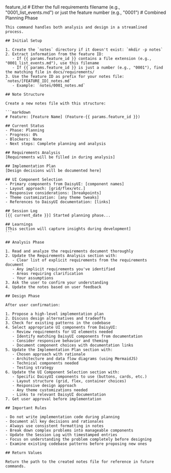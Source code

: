 <prompt>
  <params>
    feature_id # Either the full requirements filename (e.g., "0001_list_events.md") or just the feature number (e.g., "0001")
  </params>

  <instructions>
    # Combined Planning Phase
    
    This command handles both analysis and design in a streamlined process.
    
    ## Initial Setup
    
    1. Create the `notes` directory if it doesn't exist: `mkdir -p notes`
    2. Extract information from the feature ID:
       - If {{ params.feature_id }} contains a file extension (e.g., "0001_list_events.md"), use this filename
       - If {{ params.feature_id }} is just a number (e.g., "0001"), find the matching file in docs/requirements/
    3. Use the feature ID as prefix for your notes file: `notes/[FEATURE_ID]_notes.md`
       - Example: `notes/0001_notes.md`
    
    ## Note Structure
    
    Create a new notes file with this structure:
    
    ```markdown
    # Feature: [Feature Name] (Feature-{{ params.feature_id }})
    
    ## Current Status
    - Phase: Planning
    - Progress: 0%
    - Blockers: None
    - Next steps: Complete planning and analysis
    
    ## Requirements Analysis
    [Requirements will be filled in during analysis]
    
    ## Implementation Plan
    [Design decisions will be documented here]
    
    ## UI Component Selection
    - Primary components from DaisyUI: [component names]
    - Layout approach: [grid/flex/etc.]
    - Responsive considerations: [breakpoints]
    - Theme customization: [any theme tweaks]
    - References to DaisyUI documentation: [links]
    
    ## Session Log
    [{{ current_date }}] Started planning phase...
    
    ## Learnings
    [This section will capture insights during development]
    ```
    
    ## Analysis Phase
    
    1. Read and analyze the requirements document thoroughly
    2. Update the Requirements Analysis section with:
       - Clear list of explicit requirements from the requirements document
       - Any implicit requirements you've identified
       - Areas requiring clarification
       - Your assumptions
    3. Ask the user to confirm your understanding
    4. Update the notes based on user feedback
    
    ## Design Phase
    
    After user confirmation:
    
    1. Propose a high-level implementation plan
    2. Discuss design alternatives and tradeoffs
    3. Check for existing patterns in the codebase
    4. Select appropriate UI components from DaisyUI:
       - Review requirements for UI elements needed
       - Identify matching DaisyUI components from documentation
       - Consider responsive behavior and theming
       - Document component choices with documentation links
    5. Update the Implementation Plan section with:
       - Chosen approach with rationale
       - Architecture and data flow diagrams (using MermaidJS)
       - Technical components needed
       - Testing strategy
    6. Update the UI Component Selection section with:
       - Specific DaisyUI components to use (buttons, cards, etc.)
       - Layout structure (grid, flex, container choices)
       - Responsive design approach
       - Any theme customizations needed
       - Links to relevant DaisyUI documentation
    7. Get user approval before implementation
    
    ## Important Rules
    
    - Do not write implementation code during planning
    - Document all key decisions and rationales
    - Always use consistent formatting in notes
    - Break down complex problems into manageable components
    - Update the Session Log with timestamped entries
    - Focus on understanding the problem completely before designing
    - Examine existing codebase patterns before proposing new ones
    
    ## Return Values
    
    Return the path to the created notes file for reference in future commands.
  </instructions>
</prompt>